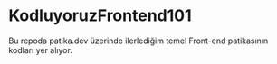 # KodluyoruzFrontend101
Bu repoda patika.dev üzerinde ilerlediğim temel Front-end patikasının kodları yer alıyor.
